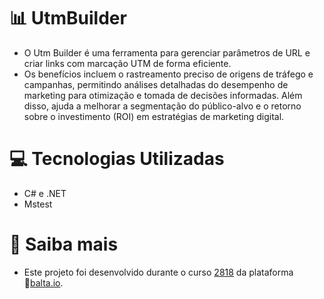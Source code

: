 # 📊 UtmBuilder
- O Utm Builder é uma ferramenta para gerenciar parâmetros de URL e criar links com marcação UTM de forma eficiente.
- Os benefícios incluem o rastreamento preciso de origens de tráfego e campanhas, permitindo análises detalhadas do desempenho de marketing para otimização e tomada de decisões informadas. Além disso, ajuda a melhorar a segmentação do público-alvo e o retorno sobre o investimento (ROI) em estratégias de marketing digital.


# 💻 Tecnologias Utilizadas
- C# e .NET
- Mstest

# 🔎 Saiba mais
- Este projeto foi desenvolvido durante o curso [2818](https://balta.io/cursos/aplicando-orientacao-a-objetos-em-projetos-reais-com-csharp-11-e-dotnet-7) da plataforma 🔗[balta.io](https://balta.io).